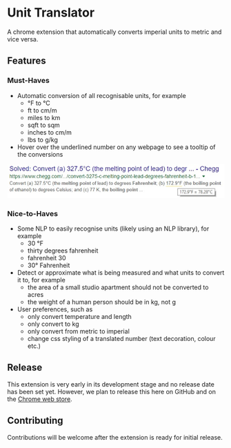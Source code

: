 # Unit Translator
A chrome extension that automatically converts imperial units to metric and vice versa.

## Features

### Must-Haves
* Automatic conversion of all recognisable units, for example
  * °F to °C
  * ft to cm/m
  * miles to km
  * sqft to sqm
  * inches to cm/m
  * lbs to g/kg
* Hover over the underlined number on any webpage to see a tooltip of the conversions

![example.jpg](/docs/images/example.jpg)
  
### Nice-to-Haves
* Some NLP to easily recognise units (likely using an NLP library), for example
  * 30 °F
  * thirty degrees fahrenheit
  * fahrenheit 30
  * 30° Fahrenheit
* Detect or approximate what is being measured and what units to convert it to, for example
  * the area of a small studio apartment should not be converted to acres
  * the weight of a human person should be in kg, not g
* User preferences, such as
  * only convert temperature and length
  * only convert to kg
  * only convert from metric to imperial
  * change css styling of a translated number (text decoration, colour etc.)

## Release
This extension is very early in its development stage and no release date has been set yet. However, we plan to release this here on GitHub and on the [Chrome web store](https://chrome.google.com/webstore/category/extensions).

## Contributing
Contributions will be welcome after the extension is ready for initial release.
